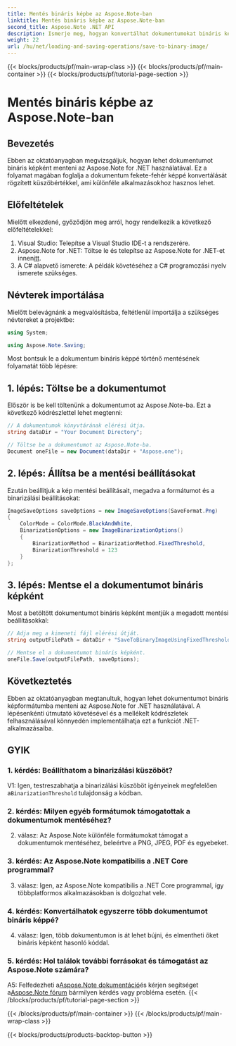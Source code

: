 ```yaml
---
title: Mentés bináris képbe az Aspose.Note-ban
linktitle: Mentés bináris képbe az Aspose.Note-ban
second_title: Aspose.Note .NET API
description: Ismerje meg, hogyan konvertálhat dokumentumokat bináris képekké az Aspose.Note for .NET segítségével. Kövesse lépésenkénti útmutatónkat a zökkenőmentes integráció érdekében.
weight: 22
url: /hu/net/loading-and-saving-operations/save-to-binary-image/
---
```


{{< blocks/products/pf/main-wrap-class >}}
{{< blocks/products/pf/main-container >}}
{{< blocks/products/pf/tutorial-page-section >}}

# Mentés bináris képbe az Aspose.Note-ban

## Bevezetés

Ebben az oktatóanyagban megvizsgáljuk, hogyan lehet dokumentumot bináris képként menteni az Aspose.Note for .NET használatával. Ez a folyamat magában foglalja a dokumentum fekete-fehér képpé konvertálását rögzített küszöbértékkel, ami különféle alkalmazásokhoz hasznos lehet.

## Előfeltételek

Mielőtt elkezdené, győződjön meg arról, hogy rendelkezik a következő előfeltételekkel:

1. Visual Studio: Telepítse a Visual Studio IDE-t a rendszerére.
2.  Aspose.Note for .NET: Töltse le és telepítse az Aspose.Note for .NET-et innen[itt](https://releases.aspose.com/note/net/).
3. A C# alapvető ismerete: A példák követéséhez a C# programozási nyelv ismerete szükséges.

## Névterek importálása

Mielőtt belevágnánk a megvalósításba, feltétlenül importálja a szükséges névtereket a projektbe:

```csharp
using System;

using Aspose.Note.Saving;

```

Most bontsuk le a dokumentum bináris képpé történő mentésének folyamatát több lépésre:

## 1. lépés: Töltse be a dokumentumot

Először is be kell töltenünk a dokumentumot az Aspose.Note-ba. Ezt a következő kódrészlettel lehet megtenni:

```csharp
// A dokumentumok könyvtárának elérési útja.
string dataDir = "Your Document Directory";

// Töltse be a dokumentumot az Aspose.Note-ba.
Document oneFile = new Document(dataDir + "Aspose.one");
```

## 2. lépés: Állítsa be a mentési beállításokat

Ezután beállítjuk a kép mentési beállításait, megadva a formátumot és a binarizálási beállításokat:

```csharp
ImageSaveOptions saveOptions = new ImageSaveOptions(SaveFormat.Png)
{
    ColorMode = ColorMode.BlackAndWhite,
    BinarizationOptions = new ImageBinarizationOptions()
    {
        BinarizationMethod = BinarizationMethod.FixedThreshold,
        BinarizationThreshold = 123
    }
};
```

## 3. lépés: Mentse el a dokumentumot bináris képként

Most a betöltött dokumentumot bináris képként mentjük a megadott mentési beállításokkal:

```csharp
// Adja meg a kimeneti fájl elérési útját.
string outputFilePath = dataDir + "SaveToBinaryImageUsingFixedThreshold_out.png";

// Mentse el a dokumentumot bináris képként.
oneFile.Save(outputFilePath, saveOptions);
```

## Következtetés

Ebben az oktatóanyagban megtanultuk, hogyan lehet dokumentumot bináris képformátumba menteni az Aspose.Note for .NET használatával. A lépésenkénti útmutató követésével és a mellékelt kódrészletek felhasználásával könnyedén implementálhatja ezt a funkciót .NET-alkalmazásaiba.

## GYIK

### 1. kérdés: Beállíthatom a binarizálási küszöböt?

 V1: Igen, testreszabhatja a binarizálási küszöböt igényeinek megfelelően a`BinarizationThreshold` tulajdonság a kódban.

### 2. kérdés: Milyen egyéb formátumok támogatottak a dokumentumok mentéséhez?

2. válasz: Az Aspose.Note különféle formátumokat támogat a dokumentumok mentéséhez, beleértve a PNG, JPEG, PDF és egyebeket.

### 3. kérdés: Az Aspose.Note kompatibilis a .NET Core programmal?

3. válasz: Igen, az Aspose.Note kompatibilis a .NET Core programmal, így többplatformos alkalmazásokban is dolgozhat vele.

### 4. kérdés: Konvertálhatok egyszerre több dokumentumot bináris képpé?

4. válasz: Igen, több dokumentumon is át lehet bújni, és elmentheti őket bináris képként hasonló kóddal.

### 5. kérdés: Hol találok további forrásokat és támogatást az Aspose.Note számára?

 A5: Felfedezheti a[Aspose.Note dokumentáció](https://reference.aspose.com/note/net/)és kérjen segítséget a[Aspose.Note fórum](https://forum.aspose.com/c/note/28) bármilyen kérdés vagy probléma esetén.
{{< /blocks/products/pf/tutorial-page-section >}}

{{< /blocks/products/pf/main-container >}}
{{< /blocks/products/pf/main-wrap-class >}}

{{< blocks/products/products-backtop-button >}}
